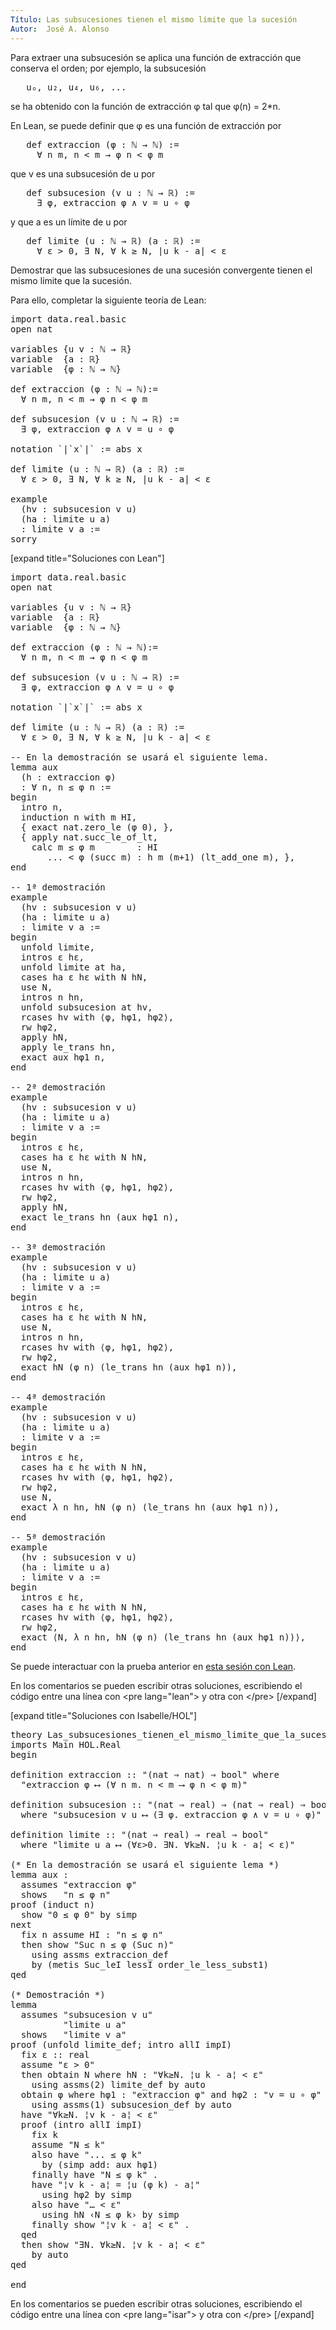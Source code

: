 ```yaml
---
Título: Las subsucesiones tienen el mismo límite que la sucesión
Autor:  José A. Alonso
---
```


Para extraer una subsucesión se aplica una función de extracción que conserva el orden; por ejemplo, la subsucesión
<pre lang="text">
   uₒ, u₂, u₄, u₆, ...
</pre>
se ha obtenido con la función de extracción φ tal que φ(n) = 2*n.

En Lean, se puede definir que φ es una función de extracción por
<pre lang="text">
   def extraccion (φ : ℕ → ℕ) :=
     ∀ n m, n < m → φ n < φ m
</pre>
que v es una subsucesión de u por
<pre lang="text">
   def subsucesion (v u : ℕ → ℝ) :=
     ∃ φ, extraccion φ ∧ v = u ∘ φ
</pre>
y que a es un límite de u por
<pre lang="text">
   def limite (u : ℕ → ℝ) (a : ℝ) :=
     ∀ ε > 0, ∃ N, ∀ k ≥ N, |u k - a| < ε
</pre>

Demostrar que las subsucesiones de una sucesión convergente tienen el mismo límite que la sucesión.

Para ello, completar la siguiente teoría de Lean:

<pre lang="lean">
import data.real.basic
open nat

variables {u v : ℕ → ℝ}
variable  {a : ℝ}
variable  {φ : ℕ → ℕ}

def extraccion (φ : ℕ → ℕ):=
  ∀ n m, n < m → φ n < φ m

def subsucesion (v u : ℕ → ℝ) :=
  ∃ φ, extraccion φ ∧ v = u ∘ φ

notation `|`x`|` := abs x

def limite (u : ℕ → ℝ) (a : ℝ) :=
  ∀ ε > 0, ∃ N, ∀ k ≥ N, |u k - a| < ε

example
  (hv : subsucesion v u)
  (ha : limite u a)
  : limite v a :=
sorry
</pre>

[expand title="Soluciones con Lean"]

<pre lang="lean">
import data.real.basic
open nat

variables {u v : ℕ → ℝ}
variable  {a : ℝ}
variable  {φ : ℕ → ℕ}

def extraccion (φ : ℕ → ℕ):=
  ∀ n m, n < m → φ n < φ m

def subsucesion (v u : ℕ → ℝ) :=
  ∃ φ, extraccion φ ∧ v = u ∘ φ

notation `|`x`|` := abs x

def limite (u : ℕ → ℝ) (a : ℝ) :=
  ∀ ε > 0, ∃ N, ∀ k ≥ N, |u k - a| < ε

-- En la demostración se usará el siguiente lema.
lemma aux
  (h : extraccion φ)
  : ∀ n, n ≤ φ n :=
begin
  intro n,
  induction n with m HI,
  { exact nat.zero_le (φ 0), },
  { apply nat.succ_le_of_lt,
    calc m ≤ φ m        : HI
       ... < φ (succ m) : h m (m+1) (lt_add_one m), },
end

-- 1ª demostración
example
  (hv : subsucesion v u)
  (ha : limite u a)
  : limite v a :=
begin
  unfold limite,
  intros ε hε,
  unfold limite at ha,
  cases ha ε hε with N hN,
  use N,
  intros n hn,
  unfold subsucesion at hv,
  rcases hv with ⟨φ, hφ1, hφ2⟩,
  rw hφ2,
  apply hN,
  apply le_trans hn,
  exact aux hφ1 n,
end

-- 2ª demostración
example
  (hv : subsucesion v u)
  (ha : limite u a)
  : limite v a :=
begin
  intros ε hε,
  cases ha ε hε with N hN,
  use N,
  intros n hn,
  rcases hv with ⟨φ, hφ1, hφ2⟩,
  rw hφ2,
  apply hN,
  exact le_trans hn (aux hφ1 n),
end

-- 3ª demostración
example
  (hv : subsucesion v u)
  (ha : limite u a)
  : limite v a :=
begin
  intros ε hε,
  cases ha ε hε with N hN,
  use N,
  intros n hn,
  rcases hv with ⟨φ, hφ1, hφ2⟩,
  rw hφ2,
  exact hN (φ n) (le_trans hn (aux hφ1 n)),
end

-- 4ª demostración
example
  (hv : subsucesion v u)
  (ha : limite u a)
  : limite v a :=
begin
  intros ε hε,
  cases ha ε hε with N hN,
  rcases hv with ⟨φ, hφ1, hφ2⟩,
  rw hφ2,
  use N,
  exact λ n hn, hN (φ n) (le_trans hn (aux hφ1 n)),
end

-- 5ª demostración
example
  (hv : subsucesion v u)
  (ha : limite u a)
  : limite v a :=
begin
  intros ε hε,
  cases ha ε hε with N hN,
  rcases hv with ⟨φ, hφ1, hφ2⟩,
  rw hφ2,
  exact ⟨N, λ n hn, hN (φ n) (le_trans hn (aux hφ1 n))⟩,
end
</pre>

Se puede interactuar con la prueba anterior en <a href="https://leanprover-community.github.io/lean-web-editor/#url=https://raw.githubusercontent.com/jaalonso/Calculemus/main/src/Las_subsucesiones_tienen_el_mismo_limite_que_la_sucesion.lean" rel="noopener noreferrer" target="_blank">esta sesión con Lean</a>.

En los comentarios se pueden escribir otras soluciones, escribiendo el código entre una línea con &#60;pre lang=&quot;lean&quot;&#62; y otra con &#60;/pre&#62;
[/expand]

[expand title="Soluciones con Isabelle/HOL"]

<pre lang="isar">
theory Las_subsucesiones_tienen_el_mismo_limite_que_la_sucesion
imports Main HOL.Real
begin

definition extraccion :: "(nat ⇒ nat) ⇒ bool" where
  "extraccion φ ⟷ (∀ n m. n < m ⟶ φ n < φ m)"

definition subsucesion :: "(nat ⇒ real) ⇒ (nat ⇒ real) ⇒ bool"
  where "subsucesion v u ⟷ (∃ φ. extraccion φ ∧ v = u ∘ φ)"

definition limite :: "(nat ⇒ real) ⇒ real ⇒ bool"
  where "limite u a ⟷ (∀ε>0. ∃N. ∀k≥N. ¦u k - a¦ < ε)"

(* En la demostración se usará el siguiente lema *)
lemma aux :
  assumes "extraccion φ"
  shows   "n ≤ φ n"
proof (induct n)
  show "0 ≤ φ 0" by simp
next
  fix n assume HI : "n ≤ φ n"
  then show "Suc n ≤ φ (Suc n)"
    using assms extraccion_def
    by (metis Suc_leI lessI order_le_less_subst1)
qed

(* Demostración *)
lemma
  assumes "subsucesion v u"
          "limite u a"
  shows   "limite v a"
proof (unfold limite_def; intro allI impI)
  fix ε :: real
  assume "ε > 0"
  then obtain N where hN : "∀k≥N. ¦u k - a¦ < ε"
    using assms(2) limite_def by auto
  obtain φ where hφ1 : "extraccion φ" and hφ2 : "v = u ∘ φ"
    using assms(1) subsucesion_def by auto
  have "∀k≥N. ¦v k - a¦ < ε"
  proof (intro allI impI)
    fix k
    assume "N ≤ k"
    also have "... ≤ φ k"
      by (simp add: aux hφ1)
    finally have "N ≤ φ k" .
    have "¦v k - a¦ = ¦u (φ k) - a¦"
      using hφ2 by simp
    also have "… < ε"
      using hN ‹N ≤ φ k› by simp
    finally show "¦v k - a¦ < ε" .
  qed
  then show "∃N. ∀k≥N. ¦v k - a¦ < ε"
    by auto
qed

end
</pre>

En los comentarios se pueden escribir otras soluciones, escribiendo el código entre una línea con &#60;pre lang=&quot;isar&quot;&#62; y otra con &#60;/pre&#62;
[/expand]
